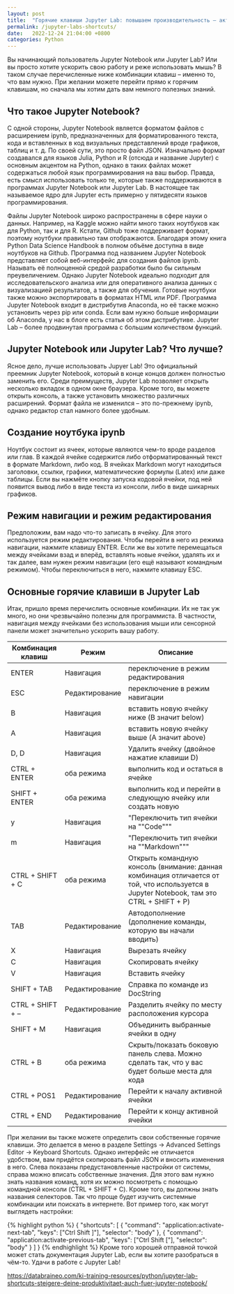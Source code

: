 ```yaml
---
layout: post
title:  "Горячие клавиши Jupyter Lab: повышаем производительность – актуально и для Jupyter Notebook"
permalink: /jupyter-labs-shortcuts/
date:   2022-12-24 21:04:00 +0800
categories: Python
---
```

Вы начинающий пользователь Jupyter Notebook или Jupyter Lab? Или вы просто хотите ускорить свою работу и реже использовать мышь? В таком случае перечисленные ниже комбинации клавиш – именно то, что вам нужно. При желании можете перейти прямо к горячим клавишам, но сначала мы хотим дать вам немного полезных знаний.

## Что такое Jupyter Notebook?
С одной стороны, Jupyter Notebook является форматом файлов с расширением ipynb, предназначенных для форматированного текста, кода и вставленных в код визуальных представлений вроде графиков, таблиц и т. д. По своей сути, это просто файл JSON. Изначально формат создавался для языков Julia, Python и R (отсюда и название Jupyter) с основным акцентом на Python, однако в таких файлах может содержаться любой язык программирования на ваш выбор. Правда, есть смысл использовать только те, которые также поддерживаются в программах Jupyter Notebook или Jupyter Lab. В настоящее так называемое ядро для Jupyter есть примерно у пятидесяти языков программирования.

Файлы Jupyter Notebook широко распространены в сфере науки о данных. Например, на Kaggle можно найти много таких ноутбуков как для Python, так и для R. Кстати, Github тоже поддерживает формат, поэтому ноутбуки правильно там отображаются. Благодаря этому книга Python Data Science Handbook в полном объёме доступна в виде ноутбуков на Github.
Программа под названием Jupyter Notebook представляет собой веб-интерфейс для создания файлов ipynb. Называть её полноценной средой разработки было бы сильным преувеличением. Однако Jupyter Notebook идеально подходит для исследовательского анализа или для оперативного анализа данных с визуализацией результатов, а также для обучения. Готовые ноутбуки также можно экспортировать в форматах HTML или PDF.
Программа Jupyter Notebook входит в дистрибутив Anaconda, но её также можно установить через pip или conda. Если вам нужно больше информации об Anaconda, у нас в блоге есть статья об этом дистрибутиве.
Jupyter Lab – более продвинутая программа с большим количеством функций.

## Jupyter Notebook или Jupyter Lab? Что лучше?
Ясное дело, лучше использовать Jupyer Lab! Это официальный преемник Jupyter Notebook, который в конце концов должен полностью заменить его. Среди преимуществ, Jupyter Lab позволяет открыть несколько вкладок в одном окне браузера. Кроме того, вы можете открыть консоль, а также установить множество различных расширений. Формат файла не изменился – это по-прежнему ipynb, однако редактор стал намного более удобным.

## Создание ноутбука ipynb
Ноутбук состоит из ячеек, которые являются чем-то вроде разделов или глав. В каждой ячейке содержится либо отформатированный текст в формате Markdown, либо код. В ячейках Markdown могут находиться заголовки, ссылки, графики, математические формулы (Latex) или даже таблицы. Если вы нажмёте кнопку запуска кодовой ячейки, под ней появится вывод либо в виде текста из консоли, либо в виде шикарных графиков.

## Режим навигации и режим редактирования
Предположим, вам надо что-то записать в ячейку. Для этого используется режим редактирования. Чтобы перейти в него из режима навигации, нажмите клавишу ENTER.
Если же вы хотите перемещаться между ячейками взад и вперёд, вставлять новые ячейки, удалять их и так далее, вам нужен режим навигации (его ещё называют командным режимом). Чтобы переключиться в него, нажмите клавишу ESC.

## Основные горячие клавиши в Jupyter Lab
Итак, пришло время перечислить основные комбинации. Их не так уж много, но они чрезвычайно полезны для программиста. В частности, навигация между ячейками без использования мыши или сенсорной панели может значительно ускорить вашу работу.

| **Комбинация клавиш** | **Режим**      | **Описание**                                                                                                                             |
|-----------------------|----------------|------------------------------------------------------------------------------------------------------------------------------------------|
| ENTER                 | Навигация      | переключение в режим редактирования                                                                                                      |
| ESC                   | Редактирование | переключение в режим навигации                                                                                                           |
| B                     | Навигация      | вставить новую ячейку ниже (B значит below)                                                                                              |
| A                     | Навигация      | вставить новую ячейку выше (A значит above)                                                                                              |
| D, D                  | Навигация      | Удалить ячейку (двойное нажатие клавиши D)                                                                                               |
| CTRL + ENTER          | оба режима     | выполнить код и остаться в ячейке                                                                                                        |
| SHIFT + ENTER         | оба режима     | выполнить код и перейти в следующую ячейку или создать новую                                                                             |
| y                     | Навигация      | "Переключить тип ячейки на ""Code"""                                                                                                     |
| m                     | Навигация      | "Переключить тип ячейки на ""Markdown"""                                                                                                 |
| CTRL + SHIFT + C      | оба режима     | Открыть командную консоль (внимание: данная комбинация отличается от той, что используется в Jupyter Notebook, там это CTRL + SHIFT + P) |
| TAB                   | Редактирование | Автодополнение (дополнение команды, которую вы начали вводить)                                                                           |
| X                     | Навигация      | Вырезать ячейку                                                                                                                          |
| C                     | Навигация      | Скопировать ячейку                                                                                                                       |
| V                     | Навигация      | Вставить ячейку                                                                                                                          |
| SHIFT + TAB           | Редактирование | Справка по команде из DocString                                                                                                          |
| CTRL + SHIFT + –      | Редактирование | Разделить ячейку по месту расположения курсора                                                                                           |
| SHIFT + M             | Навигация      | Объединить выбранные ячейки в одну                                                                                                       |
| CTRL + B              | оба режима     | Скрыть/показать боковую панель слева. Можно сделать так, что у вас будет больше места для кода                                           |
| CTRL + POS1           | Редактирование | Перейти к началу активной ячейки                                                                                                         |
| CTRL + END            | Редактирование | Перейти к концу активной ячейки                                                                                                          |


<!-- Комбинация клавиш
Режим
Описание
ENTER
Навигация
переключение в режим редактирования
ESC
Редактирование
переключение в режим навигации
B
Навигация
вставить новую ячейку ниже (B значит below)
A
Навигация
вставить новую ячейку выше (A значит above)
D, D
Навигация
Удалить ячейку (двойное нажатие клавиши D)
CTRL + ENTER
оба режима
выполнить код и остаться в ячейке
SHIFT + ENTER
оба режима
выполнить код и перейти в следующую ячейку или создать новую
y
Навигация
Переключить тип ячейки на "Code"
m
Навигация
Переключить тип ячейки на "Markdown"
CTRL + SHIFT + C
оба режима
Открыть командную консоль (внимание: данная комбинация отличается от той, что используется в Jupyter Notebook, там это CTRL + SHIFT + P)
TAB
Редактирование
Автодополнение (дополнение команды, которую вы начали вводить)
X
Навигация
Вырезать ячейку
C
Навигация
Скопировать ячейку
V
Навигация
Вставить ячейку
SHIFT + TAB
Редактирование
Справка по команде из DocString
CTRL + SHIFT + –
Редактирование
Разделить ячейку по месту расположения курсора
SHIFT + M
Навигация
Объединить выбранные ячейки в одну
CTRL + B
оба режима
Скрыть/показать боковую панель слева. Можно сделать так, что у вас будет больше места для кода
CTRL + POS1
Редактирование
Перейти к началу активной ячейки
CTRL + END
Редактирование
Перейти к концу активной ячейки -->

 При желании вы также можете определить свои собственные горячие клавиши. Это делается в меню в разделе Settings -> Advanced Settings Editor -> Keyboard Shortcuts. Однако интерфейс не отличается удобством, вам придётся скопировать файл JSON и вносить изменения в него. Слева показаны предустановленные настройки от системы, справа можно вписать собственные значения. Для этого вам нужно знать названия команд, хотя их можно посмотреть с помощью командной консоли (CTRL + SHIFT + C). Кроме того, вы должны знать названия селекторов. Так что проще будет изучить системные комбинации или поискать в интернете.
Вот пример того, как могут выглядеть настройки:

{% highlight python %}
{
 "shortcuts": [
   {
    "command": "application:activate-next-tab",
    "keys": ["Ctrl Shift ]"],
    "selector": "body"
   },
   {
    "command": "application:activate-previous-tab",
    "keys": ["Ctrl Shift ["],
    "selector": "body"
   }
  ]
}
{% endhighlight %}
Кроме того хорошей отправной точкой может стать документация Jupyter Lab, если вы хотите разобраться в чём-то.
Удачи в работе с Jupyter Lab!

https://databraineo.com/ki-training-resources/python/jupyter-lab-shortcuts-steigere-deine-produktivitaet-auch-fuer-jupyter-notebook/
